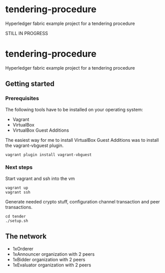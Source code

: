 # tendering-procedure
Hyperledger fabric example project for a tendering procedure

STILL IN PROGRESS

# tendering-procedure
Hyperledger fabric example project for a tendering procedure

## Getting started

### Prerequisites
The following tools have to be installed on your operating system:

* Vagrant
* VirtualBox
* VirtualBox Guest Additions

The easiest way for me to install VirtualBox Guest Additions was to install the vagrant-vbguest plugin.
```
vagrant plugin install vagrant-vbguest
```
### Next steps

Start vagrant and ssh into the vm
```
vagrant up
vagrant ssh
```
Generate needed crypto stuff, configuration channel transaction and peer transactions.
```
cd tender
./setup.sh
```
## The network

* 1xOrderer
* 1xAnnouncer organization with 2 peers
* 1xBidder organization with 2 peers
* 1xEvaluator organization with 2 peers
